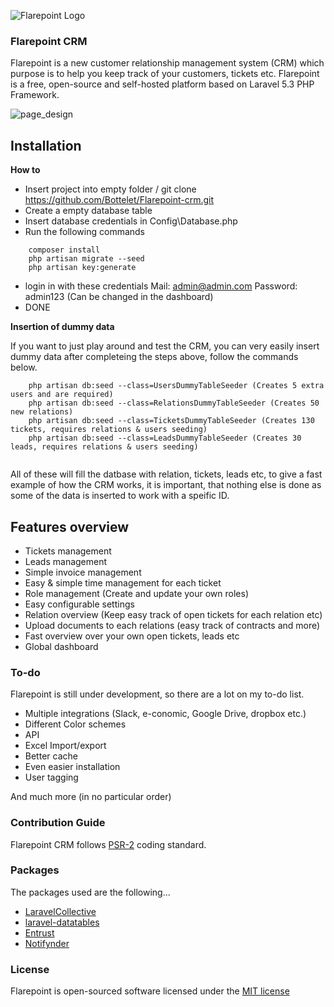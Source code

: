 

![Flarepoint Logo](https://cloud.githubusercontent.com/assets/15610490/16813901/ebfd6d94-4933-11e6-9fee-655f6193f38e.png)
### Flarepoint CRM
Flarepoint is a new customer relationship management system (CRM) which purpose is to help you keep track of your customers, tickets etc. Flarepoint is a free, open-source and self-hosted platform based on Laravel 5.3 PHP Framework.

![page_design](https://cloud.githubusercontent.com/assets/15610490/16659700/903393ac-446b-11e6-969c-831fcd698a06.PNG)


## Installation



**How to**

- Insert project into empty folder / git clone https://github.com/Bottelet/Flarepoint-crm.git
- Create a empty database table
- Insert database credentials in Config\Database.php
- Run the following commands
```
    composer install
    php artisan migrate --seed
    php artisan key:generate
```
- login in with these credentials  Mail: admin@admin.com Password: admin123 (Can be changed in the dashboard)
- DONE

**Insertion of dummy data**

If you want to just play around and test the CRM, you can very easily insert dummy data after completeing the steps above, follow the commands below.

```
    php artisan db:seed --class=UsersDummyTableSeeder (Creates 5 extra users and are required)
    php artisan db:seed --class=RelationsDummyTableSeeder (Creates 50 new relations)
    php artisan db:seed --class=TicketsDummyTableSeeder (Creates 130 tickets, requires relations & users seeding)
    php artisan db:seed --class=LeadsDummyTableSeeder (Creates 30 leads, requires relations & users seeding)
    
```

All of these will fill the datbase with relation, tickets, leads etc, to give a fast example of how the CRM works, it is important, that nothing else is done as some of the data is inserted to work with a speific ID.


## Features overview
- Tickets management
- Leads management
- Simple invoice management
- Easy & simple time management for each ticket
- Role management (Create and update your own roles)
- Easy configurable settings
- Relation overview (Keep easy track of open tickets for each relation etc)
- Upload documents to each relations (easy track of contracts and more)
- Fast overview over your own open tickets, leads etc
- Global dashboard


### To-do

Flarepoint is still under development, so there are a lot on my to-do list.

- Multiple integrations (Slack, e-conomic, Google Drive, dropbox etc.)
- Different Color schemes
- API
- Excel Import/export
- Better cache
- Even easier installation
- User tagging

And much more (in no particular order)

### Contribution Guide
Flarepoint CRM follows [PSR-2](https://github.com/php-fig/fig-standards/blob/master/accepted/PSR-2-coding-style-guide.md) coding standard.

### Packages
The packages used are the following...

- [LaravelCollective](https://github.com/LaravelCollective/html)
- [laravel-datatables](https://github.com/yajra/laravel-datatables)
- [Entrust](https://github.com/Zizaco/entrust)
- [Notifynder](https://github.com/fenos/Notifynder)


### License

Flarepoint is open-sourced software licensed under the [MIT license](http://opensource.org/licenses/MIT)
